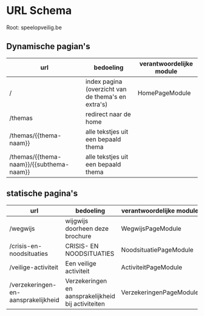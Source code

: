 # URL Schema
Root: speelopveilig.be

## Dynamische pagian's

| url | bedoeling | verantwoordelijke module |
|---|---|---|
|/  | index pagina (overzicht van de thema's en extra's) | HomePageModule  |
|/themas | redirect naar de home  |   |
|/themas/{{thema-naam}} | alle tekstjes uit een bepaald thema  |   |
|/themas/{{thema-naam}}/{{subthema-naam}} | alle tekstjes uit een bepaald thema  |   |
    
## statische pagina's
| url | bedoeling | verantwoordelijke module |
|---|---|---|
|/wegwijs | wijgwijs doorheen deze brochure | WegwijsPageModule |
|/crisis-en-noodsituaties | CRISIS- EN NOODSITUATIES | NoodsituatiePageModule |
|/veilige-activiteit | Een veilige activiteit | ActiviteitPageModule | 
|/verzekeringen-en-aansprakelijkheid | Verzekeringen en aansprakelijkheid bij activiteiten | VerzekeringenPageModule |
